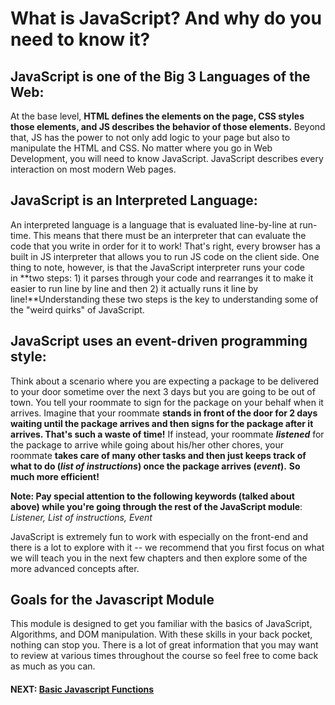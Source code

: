 # What is JavaScript? And why do you need to know it?

## JavaScript is one of the Big 3 Languages of the Web:

At the base level, **HTML defines the elements on the page, CSS styles those elements, and JS describes the behavior of those elements.** Beyond that, JS has the power to not only add logic to your page but also to manipulate the HTML and CSS. No matter where you go in Web Development, you will need to know JavaScript. JavaScript describes every interaction on most modern Web pages.

## JavaScript is an Interpreted Language:

An interpreted language is a language that is evaluated line-by-line at run-time. This means that there must be an interpreter that can evaluate the code that you write in order for it to work! That's right, every browser has a built in JS interpreter that allows you to run JS code on the client side. One thing to note, however, is that the JavaScript interpreter runs your code in **two steps: 1) it parses through your code and rearranges it to make it easier to run line by line and then 2) it actually runs it line by line!**Understanding these two steps is the key to understanding some of the "weird quirks" of JavaScript. 

## JavaScript uses an event-driven programming style:

Think about a scenario where you are expecting a package to be delivered to your door sometime over the next 3 days but you are going to be out of town. You tell your roommate to sign for the package on your behalf when it arrives. Imagine that your roommate **stands in front of the door for 2 days waiting until the package arrives and then signs for the package after it arrives. That's such a waste of time!** If instead, your roommate **_listened_** for the package to arrive while going about his/her other chores, your roommate **takes care of many other tasks and then just keeps track of what to do (_list of_ _instructions_) once the package arrives (_event_).** **So much more efficient!**

**Note: Pay special attention to the following keywords (talked about above) while you're going through the rest of the JavaScript module**: _Listener, List of instructions, Event_</b>

JavaScript is extremely fun to work with especially on the front-end and there is a lot to explore with it -- we recommend that you first focus on what we will teach you in the next few chapters and then explore some of the more advanced concepts after.

## Goals for the Javascript Module

This module is designed to get you familiar with the basics of JavaScript, Algorithms, and DOM manipulation. With these skills in your back pocket, nothing can stop you. There is a lot of great information that you may want to review at various times throughout the course so feel free to come back as much as you can.

#### NEXT: [Basic Javascript Functions](./basic_functions_1.md)
